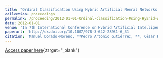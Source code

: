 ```yaml
---
title: "Ordinal Classification Using Hybrid Artificial Neural Networks with Projection and Kernel Basis Functions"
collection: proceedings
permalink: /proceeding/2012-01-01-Ordinal-Classification-Using-Hybrid-Artificial-Neural-Networks-with-Projection-and-Kernel-Basis-Functions
date: 2012-01-01
venue: 'In 7th International Conference on Hybrid Artificial Intelligence Systems (HAIS2012)'
paperurl: 'http://dx.doi.org/10.1007/978-3-642-28931-6_31'
citation: 'Manuel Dorado-Moreno, **Pedro Antonio Gutiérrez, **, César Hervás-Martínez, &quot;Ordinal Classification Using Hybrid Artificial Neural Networks with Projection and Kernel Basis Functions.&quot; In 7th International Conference on Hybrid Artificial Intelligence Systems (HAIS2012), 2012, pp.319–330.'
---
```

[Access paper here](http://dx.doi.org/10.1007/978-3-642-28931-6_31){:target="_blank"}
